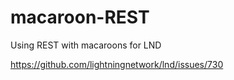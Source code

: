 # macaroon-REST

Using REST with macaroons for LND

https://github.com/lightningnetwork/lnd/issues/730
